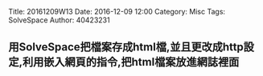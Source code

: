 Title: 20161209W13
Date: 2016-12-09 12:00
Category: Misc
Tags: SolveSpace
Author: 40423231

<h2>用SolveSpace把檔案存成html檔,並且更改成http設定,利用嵌入網頁的指令,把html檔案放進網誌裡面</h2>

